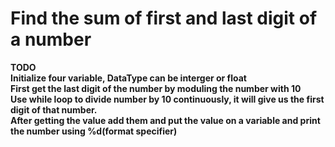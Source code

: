 # Find the sum of first and last digit of a number<br>
**TODO**<br>
**Initialize four variable, DataType can be interger or float**<br>
**First get the last digit of the number by moduling the number with 10**<br>
**Use while loop to divide number by 10 continuously, it will give us the first digit of that number.**<br>
**After getting the value add them and put the value on a variable and print the number using %d(format specifier)**
